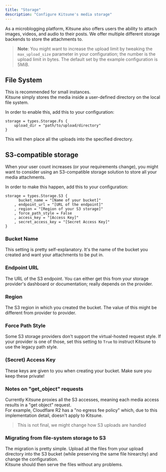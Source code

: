 ```yaml
---
title: "Storage"
description: "Configure Kitsune's media storage"
---
```


As a microblogging platform, Kitsune also offers users the ability to attach images, videos, and audio to their posts. 
We offer multiple different storage backends to store the attachments to.

> **Note**: You might want to increase the upload limit by tweaking the `max_upload_size` parameter in your configuration; the number is the upload limit in bytes. 
> The default set by the example configuration is 5MiB.

## File System

This is recommended for small instances.  
Kitsune simply stores the media inside a user-defined directory on the local file system.

In order to enable this, add this to your configuration:

```dhall
storage = types.Storage.Fs {
    upload_dir = "path/to/upload/directory"
}
```

This will then place all the uploads into the specified directory.

## S3-compatible storage

When your user count increases (or your requirements change), you might want to consider using an S3-compatible storage solution to store all your media attachments.

In order to make this happen, add this to your configuration:

```dhall
storage = types.Storage.S3 {
      bucket_name = "[Name of your bucket]"
    , endpoint_url = "[URL of the endpoint]"
    , region = "[Region of your S3 storage]"
    , force_path_style = False 
    , access_key = "[Access Key]"
    , secret_access_key = "[Secret Access Key]"
}
```

### Bucket Name

This setting is pretty self-explanatory. It's the name of the bucket you created and want your attachments to be put in.

### Endpoint URL

The URL of the S3 endpoint. You can either get this from your storage provider's dashboard or documentation; really depends on the provider.

### Region

The S3 region in which you created the bucket. The value of this might be different from provider to provider.

### Force Path Style

Some S3 storage providers don't support the virtual-hosted request style. If your provider is one of those, set this setting to `True` to instruct Kitsune to use the legacy path style.

### (Secret) Access Key

These keys are given to you when creating your bucket. Make sure you keep these private!

### Notes on "get_object" requests

Currently Kitsune proxies all the S3 accesses, meaning each media access results in a "get object" request.  
For example, Cloudflare R2 has a "no egress fee policy" which, due to this implementation detail, doesn't apply to Kitsune.

> This is not final, we might change how S3 uploads are handled

### Migrating from file-system storage to S3

The migration is pretty simple. Upload all the files from your upload directory into the S3 bucket (while preserving the same file hirearchy) and change the configuration.  
Kitsune should then serve the files without any problems.
